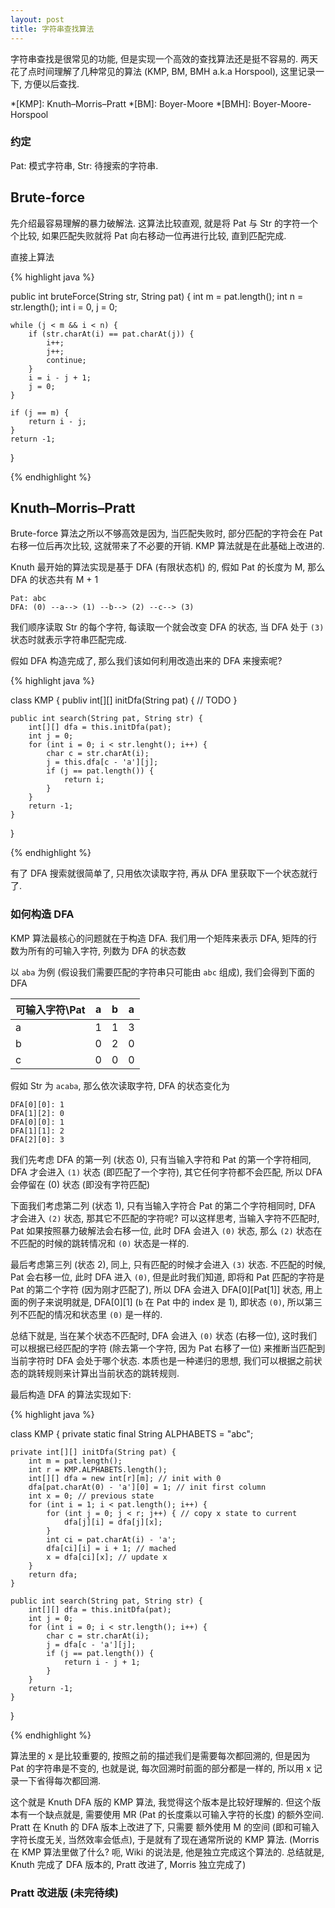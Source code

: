```yaml
---
layout: post
title: 字符串查找算法
---
```


字符串查找是很常见的功能, 但是实现一个高效的查找算法还是挺不容易的.
两天花了点时间理解了几种常见的算法 (KMP, BM, BMH a.k.a Horspool), 这里记录一下, 方便以后查找.

*[KMP]: Knuth–Morris–Pratt
*[BM]: Boyer-Moore
*[BMH]: Boyer-Moore-Horspool

### 约定

Pat: 模式字符串, Str: 待搜索的字符串.

## Brute-force

先介绍最容易理解的暴力破解法. 这算法比较直观, 就是将 Pat 与 Str 的字符一个个比较,
如果匹配失败就将 Pat 向右移动一位再进行比较, 直到匹配完成.

直接上算法

{% highlight java %}

public int bruteForce(String str, String pat) {
    int m = pat.length();
    int n = str.length();
    int i = 0, j = 0;

    while (j < m && i < n) {
        if (str.charAt(i) == pat.charAt(j)) {
            i++;
            j++;
            continue;
        }
        i = i - j + 1;
        j = 0;
    }

    if (j == m) {
        return i - j;
    }
    return -1;
}

{% endhighlight %}

## Knuth–Morris–Pratt

Brute-force 算法之所以不够高效是因为, 当匹配失败时, 部分匹配的字符会在 Pat 右移一位后再次比较,
这就带来了不必要的开销. KMP 算法就是在此基础上改进的.

Knuth 最开始的算法实现是基于 DFA (有限状态机) 的, 假如 Pat 的长度为 M, 那么 DFA 的状态共有 M + 1

    Pat: abc
    DFA: (0) --a--> (1) --b--> (2) --c--> (3)

我们顺序读取 Str 的每个字符, 每读取一个就会改变 DFA 的状态, 当 DFA 处于 `(3)` 状态时就表示字符串匹配完成.

假如 DFA 构造完成了, 那么我们该如何利用改造出来的 DFA 来搜索呢?

{% highlight java %}

class KMP {
    publiv int[][] initDfa(String pat) {
        // TODO
    }

    public int search(String pat, String str) {
        int[][] dfa = this.initDfa(pat);
        int j = 0;
        for (int i = 0; i < str.lenght(); i++) {
            char c = str.charAt(i);
            j = this.dfa[c - 'a'][j];
            if (j == pat.length()) {
                return i;
            }
        }
        return -1;
    }
}

{% endhighlight %}

有了 DFA 搜索就很简单了, 只用依次读取字符, 再从 DFA 里获取下一个状态就行了.

### 如何构造 DFA

KMP 算法最核心的问题就在于构造 DFA. 我们用一个矩阵来表示 DFA, 矩阵的行数为所有的可输入字符, 列数为 DFA 的状态数

以 `aba` 为例 (假设我们需要匹配的字符串只可能由 `abc` 组成), 我们会得到下面的 DFA

|可输入字符\Pat| a | b | a |
| - | - | - | - |
| a | 1 | 1 | 3 |
| b | 0 | 2 | 0 |
| c | 0 | 0 | 0 |

假如 Str 为 `acaba`, 那么依次读取字符, DFA 的状态变化为

    DFA[0][0]: 1
    DFA[1][2]: 0
    DFA[0][0]: 1
    DFA[1][1]: 2
    DFA[2][0]: 3

我们先考虑 DFA 的第一列 (状态 0), 只有当输入字符和 Pat 的第一个字符相同, DFA 才会进入 `(1)` 状态 (即匹配了一个字符),
其它任何字符都不会匹配, 所以 DFA 会停留在 (0) 状态 (即没有字符匹配)

下面我们考虑第二列 (状态 1), 只有当输入字符合 Pat 的第二个字符相同时, DFA 才会进入 `(2)` 状态, 那其它不匹配的字符呢?
可以这样思考, 当输入字符不匹配时, Pat 如果按照暴力破解法会右移一位, 此时 DFA 会进入 `(0)` 状态, 那么 `(2)`
状态在不匹配的时候的跳转情况和 `(0)` 状态是一样的.

最后考虑第三列 (状态 2), 同上, 只有匹配的时候才会进入 `(3)` 状态. 不匹配的时候, Pat 会右移一位, 此时 DFA 进入 `(0)`,
但是此时我们知道, 即将和 Pat 匹配的字符是 Pat 的第二个字符 (因为刚才匹配了), 所以 DFA 会进入 DFA[0][Pat[1]] 状态,
用上面的例子来说明就是, DFA[0][1] (`b` 在 Pat 中的 index 是 1), 即状态 `(0)`, 所以第三列不匹配的情况和状态里 `(0)` 
是一样的.

总结下就是, 当在某个状态不匹配时, DFA 会进入 `(0)` 状态 (右移一位), 这时我们可以根据已经匹配的字符 (除去第一个字符, 
因为 Pat 右移了一位) 来推断当匹配到当前字符时 DFA 会处于哪个状态. 本质也是一种递归的思想, 
我们可以根据之前状态的跳转规则来计算出当前状态的跳转规则.

最后构造 DFA 的算法实现如下:

{% highlight java %}

class KMP {
    private static final String ALPHABETS = "abc";

    private int[][] initDfa(String pat) {
        int m = pat.length();
        int r = KMP.ALPHABETS.length();
        int[][] dfa = new int[r][m]; // init with 0
        dfa[pat.charAt(0) - 'a'][0] = 1; // init first column
        int x = 0; // previous state
        for (int i = 1; i < pat.length(); i++) {
            for (int j = 0; j < r; j++) { // copy x state to current
                dfa[j][i] = dfa[j][x];
            }
            int ci = pat.charAt(i) - 'a';
            dfa[ci][i] = i + 1; // mached
            x = dfa[ci][x]; // update x
        }
        return dfa;
    }

    public int search(String pat, String str) {
        int[][] dfa = this.initDfa(pat);
        int j = 0;
        for (int i = 0; i < str.length(); i++) {
            char c = str.charAt(i);
            j = dfa[c - 'a'][j];
            if (j == pat.length()) {
                return i - j + 1;
            }
        }
        return -1;
    }

}

{% endhighlight %}

算法里的 x 是比较重要的, 按照之前的描述我们是需要每次都回溯的, 但是因为 Pat 的字符串是不变的, 
也就是说, 每次回溯时前面的部分都是一样的, 所以用 x 记录一下省得每次都回溯.

这个就是 Knuth DFA 版的 KMP 算法, 我觉得这个版本是比较好理解的. 但这个版本有一个缺点就是, 
需要使用 MR (Pat 的长度乘以可输入字符的长度) 的额外空间. Pratt 在 Knuth 的 DFA 版本上改进了下, 只需要
额外使用 M 的空间 (即和可输入字符长度无关, 当然效率会低点), 于是就有了现在通常所说的 KMP 算法. 
(Morris 在 KMP 算法里做了什么? 呃, Wiki 的说法是, 
他是独立完成这个算法的. 总结就是, Knuth 完成了 DFA 版本的, Pratt 改进了, Morris 独立完成了)

### Pratt 改进版 (未完待续)
